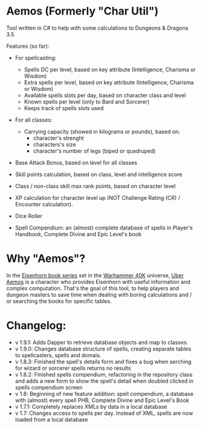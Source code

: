# Aemos (Formerly "Char Util")
Tool written in C# to help with some calculations to Dungeons &amp; Dragons 3.5 

Features (so far):
   - For spellcasting:
      * Spells DC per level, based on key attribute (Intelligence, Charisma or Wisdom)
      * Extra spells per level, based on key attribute (Intelligence, Charisma or Wisdom)
      * Available spells slots per day, based on character class and level
      * Known spells per level (only to Bard and Sorcerer)
      * Keeps track of spells slots used
  
   - For all classes:
      * Carrying capacity (showed in kilograms or pounds), based on: 
         - character's strenght
         - characters's size
         - character's number of legs (biped or quadruped)
      
   - Base Attack Bonus, based on level for all classes
   - Skill points calculation, based on class, level and intelligence score
   - Class / non-class skill max rank points, based on character level
   - XP calculation for character level up (NOT  Challenge Rating (CR) / Encounter calculation).
   - Dice Roller
   - Spell Compendium: an (almost) complete database of spells in Player's Handbook, Complete Divine and Epic Level's book
   
# Why "Aemos"?
In the [Eisenhorn book series](http://wh40k.lexicanum.com/wiki/Eisenhorn_(Novel_Series)) set in the [Warhammer 40K](http://wh40k.lexicanum.com/wiki/Warhammer_40,000) universe, [Uber Aemos](http://wh40k.lexicanum.com/wiki/Uber_Aemos) is a character who provides Eisenhorn with useful information and complex computation. That's the goal of this tool, to help players and dungeon masters to save time when dealing with boring calculations and / or searching the books for specific tables.

# Changelog:
- v 1.9.1: Adds Dapper to retrieve database objects and map to classes.
- v 1.9.0: Changes database structure of spells, creating separate tables to spellcasters, spells and domais.
- v 1.8.3: Finished the spell's details form and fixes a bug when serching for wizard or sorcerer spells returns no results
- v 1.8.2: Finished spells compendium, refactoring in the repository class and adds a new form to show the spell's detail when doubled
clicked in spells compendium screen
- v 1.8: Beginning of new feature addition: spell compendium, a database with (almost) every spell PHB, Complete Divine and Epic Level's Book
- v 1.7.1: Completely replaces XMLs by data in a local database
- v 1.7: Changes access to spells per day. Instead of XML, spells are now loaded from a local database
